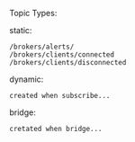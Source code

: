 Topic Types:

static: 

    /brokers/alerts/
    /brokers/clients/connected
    /brokers/clients/disconnected

dynamic:
    
    created when subscribe...

bridge:

    cretated when bridge...


